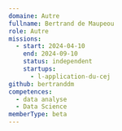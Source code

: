 ```yaml
---
domaine: Autre
fullname: Bertrand de Maupeou
role: Autre
missions:
  - start: 2024-04-10
    end: 2024-09-10
    status: independent
    startups:
      - l-application-du-cej
github: bertranddm
competences:
  - data analyse
  - Data Science
memberType: beta
---
```

